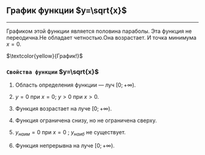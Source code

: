 ## График функции $y=\sqrt{x}$
***
Графиком этой функции является половина параболы. Эта функция не переодична.Не обладает четностью.Она возрастает. И точка минимума $x=0$.

$\textcolor{yellow}{График!}$


### `Свойства функции`  $y=\sqrt{x}$
1. Область определения функции — луч $[0;+∞)$.
 
2. $y=0$ при $x=0$; $y>0$ при $x>0$.
 
3. Функция возрастает на луче $[0;+∞)$.

4. Функция ограничена снизу, но не ограничена сверху.
 
5. $y_{наим}=0$ при $x=0$ ; $y_{наиб}$ не существует.
 
6. Функция непрерывна на луче $[0;+∞)$.
